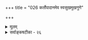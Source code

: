 +++
title = "026 कर्तोपादानमेव स्वसुखमुखगुणे"

+++
<details><summary>मूलम्</summary>

कर्तोपादानमेव स्वसुखमुखगुणे स्वप्रयत्नप्रसूते संयोगं स्वस्य मूर्तैस्स्वयमुपजनयन्नीश्वरोऽप्येवमिष्टः ।  
सर्वोपादानभावस्स्वत इह घटते सर्वकर्तर्यमुष्मिन् सर्वश्रुत्यैकरस्यप्रणयिभिरुचितं द्वारमत्राभ्युपेतम् ॥ २६ ॥
</details>

<details><summary>सर्वाङ्कषटीका - २६</summary>

नन्वेकमेव वस्तूपादानं निमित्तं च कथं भवेत् ? तयोर्विरोधात् । दृश्यते किल दण्डादिर्घटं प्रति निमित्तमपि, स्वगतरूपादिकं प्रत्युपादानमपीति चेत्, भोस्तार्किक ! आशयानभिज्ञस्त्वम् । एकवस्तुनिरूपितमुपा- दानम्, निमित्तं चैकमेव कथं भवेदित्येव प्रश्न इत्यत्रोत्तरमाह - कर्तेत्यादि । चेतनः कश्चित् **स्वप्रयत्नप्रसूते** = स्वीयप्रयत्नेनैव साधिते **स्वसुखमुखगुणे** = स्वीयसुखादिरूपगुणे **उपादानमेव** = उपादानकारणं भवत्येव । यद्यपि शास्त्रं वक्ति 'अप्रार्थितानि दुःखानि यथैवायान्ति देहिनाम् । सुखान्यपि तथा मन्ये, दैन्यमत्रातिरिच्यते॥' इति, अथाप्यत्यन्ततः भोजनादिजन्ये सुखे भोजनादेः प्रयत्नाधीनत्वात् चेतनस्य तत्र निमित्तत्वमस्ति । एत- दर्थमेव 'स्वप्रयत्नप्रसूते' इति सुखादेर्विशेषणम् । तथा च सुखादिकं प्रत्यात्मन एवोपादानत्वं निमित्तत्वं चैकस्यैव भवतीति न विरोधः । ननु इदं तु जीवस्य । परमात्मनः स्रष्टृत्वस्य संकल्पमात्राधीनत्वेन प्रयत्ना- धीनत्वाभावादीश्वरस्य कथमुभयसंभव इत्यत्राह - संयोगमित्यादि । **ईश्वरोऽपि** = परमात्मापि **मूर्तेः** = मूर्तपदार्थे- स्साकम्; नैय्यायिकैर्विभुद्वयसंयोगानङ्गीकारात् 'मूर्तेः' इत्युक्तम् + संयोगम् **स्वयमुपजनयन्** = स्वयमेव स्वसंकल्पेनोत्पादयन् **एवम्** = एकस्मिन्नेव कार्ये उपादानं निमित्तं च **इष्टः** = तेषामपि संमतः । घटादिकार्यं यदा नूतनतयोत्पद्यते, तदा तेन घटेन सहेश्वरस्य संयोगोऽनिवार्यः, ईश्वरस्य विभुत्वात्, सर्वमूर्तद्रव्यसंयोगस्यैव विभुत्वात् । तत्रेश्वरस्य संयोगं प्रति उपादानत्वमस्ति । एवं कार्यसामान्यं प्रतीश्वरस्य निमित्तकारणत्वमप्यस्तीति न विरोधः । परमात्मन आनन्दादेर्नित्यत्वेन जन्यत्वाभावात् तत्परित्यज्य संयोगग्रहणम् ॥ 

1 

ननु जीवस्य सुखादिकं तदीयधर्मभूतज्ञानस्यावस्थाविशेषः । धर्मभूतज्ञानं तु नित्यमेव । एवञ्च - ‘स्वप्रयत्नप्रसूते' इति सुखादेः कथं विशेषणम् ? न चावस्थाविशेषावेव जीवधर्मभूतज्ञानस्योत्पत्तिविनाशाविति वाच्यम्; एवमपि तद्धर्मभूतस्य स्वरूपतो नित्यत्वाङ्गीकारेणोत्पत्तिविनाशव्यवहारस्य गौणत्वावश्यंभावात् । यदि च कालदेशविषयादिभेदविशिष्टरूपेणोत्पत्तिविनाशौ समर्थ्येताम्, तर्हि ईश्वरज्ञानादेरपि तादृशव्यवहार आवश्यकः । स्वभक्तस्य दुःखं दृष्ट्वा भगवानप्यनुतपति । 'व्यसनेषु मनुष्याणां भृशं भवति दुःखितः " इत्यादिवचनात् । न च तद्वचनमन्यथा व्याख्यातं पूर्वं भवतैवेति वाच्यम्; भावानभिज्ञो भवान् । जीवदुः खजातीयं दुःखं परमात्मनो नास्तीत्येतावन्मात्रं तत्र न्यरूपि, न तु दयाख्यगुण एव निराकारि । एवञ्चैतादृशदयाया 

**तंतः** = निमित‌कारणस्य उपादानामभत्वाला 

तत 

421 

सर्वोपादानभावः स्वत इह घटते सर्वकर्तर्यमुष्मिन् 

सर्वश्रुत्यैकरस्यप्रणयिभिरुचितं द्वारमत्राभ्युपेतम् ॥26॥ 



नूतनतयैवोत्पत्त्या विशिष्टवेषेणोत्पत्त्यादिकं परमात्मगुणानामप्यावश्यकम् । एवमेव 'उत्सवेषु च सर्वेषु पितेव परितुष्यति' इत्यादिना सन्तोषादेरप्युत्पत्तिरावश्यकीति को विशेषः ? अयि भोः ! पुराणप्रक्रियेयम् । वयं तु शास्त्रचर्चामत्र कुर्म इति चेत्; भोः शास्त्रज्ञवर्य ! कमेवं वञ्चयसि ? परब्रह्मणोऽपि हि निग्रहानुग्रह- सङ्कल्पानामुत्पत्तिविनाशावावश्यकौ । अतो विशिष्टरूपेणोत्पत्तिविनाशौ परमात्मधर्मभूतज्ञानस्यापि वर्तेते इति को विशेषः ? एवं सति संयोगपर्यन्तानुधावनकेशः कुत इति चेत्; सत्यम् । अथापि जीवधर्मभूतज्ञानस्य सुषुप्तिमरणादिष्वसत्कल्पत्वाङ्गीकारात्, अनन्तरं नूतनतया विषयिणो ज्ञानस्यैव विकासाच्च, जीवधर्मभूतज्ञान- नित्यत्वस्य शास्त्रैकगम्यत्वात्तस्योत्पत्तिविनाशौ लोकतस्सिद्धौ । परमात्मनस्तु सर्वं शास्त्रैकगम्यमिति अत्यन्तवैलक्षण्यसत्त्वात्, कस्याञ्चिदप्यवस्थायां तद्धर्मभूतज्ञानस्यासत्कल्पत्वाभावात्, सदा तदीयं ज्ञानं संकोचविकासरहितमेव । विषयसंबन्धस्तु तस्य तदा तदाऽऽगन्तुकः । अतः तत्परित्यज्य लौकिकयुक्तिसिद्धं तार्किकसंमतं संयोगमादायोपपादनं कृतमित्यवगन्तव्यम् ॥ 

नन्वेवं संयोगादिरूपकार्ये परमात्मनो निमित्तोपादानत्वेऽपि संयोगस्याद्रव्यत्वेन तत्संभवेऽपि, द्रव्यरूपजगन्निरूपितं तत् कथमित्यत्राह - सर्वेत्यादि । **इह** = एतद्विचारे **सर्वकर्तरि** = सर्वजगत्कारणे **अमुष्मिन्** = परमात्मनि **सर्वोपादानभावः** = सर्वजगन्निरूपितमुपादानत्वमपि ततः सर्वजगत्कारणत्वादेव **घटते** = युज्यते । 'यतो वा इमानि भूतानि जायन्ते .... यत्प्रयन्त्यभिसंविशन्ति' इति जगत्सृष्टिस्थितिलया- धारत्वश्रुत्या निमित्तत्वेन सहोपादानत्वमपि सिद्ध्यति; उपादानत्वमन्तरा लयाधारत्वस्यासंभवात् । अत एव ‘आत्मकृतेः' ‘परिणामात्' (ब्र.सू. 1-2-26, 27 ) इति सूत्रे अपि संगच्छेते । आत्मन एव जगद्रूपेण करणस्य चाभिधानात् । नन्वेवं तर्हि अचिद्वदेव स्वरूपपरिणामे ततश्चाचिद्वदेव सावद्यत्वापत्तिरित्यत्राह - सर्वेत्यादि । एवं ब्रह्मण उपादानत्वेऽपि **सर्वश्रुत्यैकरस्यप्रणयिभिः** = सर्वविधश्रुतीनामैककण्ठ्यप्रतिपादन- परैरस्माभिः **अत्र** =अस्मिन्नुपादानत्वे **द्वारम्** = मध्यवर्ति किञ्चिद्वस्तु चेतनाचेतनरूपम् **अभ्युपेतम्** = अङ्गी- कृतम् । अन्यथा ब्रह्मणस्साक्षाज्जगद्रूपत्वे जडत्वादिप्रसङ्गः । अत एते स्थूलपरिणामाः परमात्मशरीरभूत- चेतनाचेतनद्वारकाः । परमात्मनस्तु अन्तर्यामित्वेन परिणाम इति 'परिणामात्' इत्यादिसूत्रसङ्गतिः । अत्रैव विवर्तवादस्यावसर इति पूर्वमेव प्रदर्शितम् ॥ 

अत्रेयं समस्या वैदिकानाम् पूर्वं (जीव. 4) विस्तरेण प्रतिपादितापि विषयस्य गहनत्वात् पुनरपि प्रतिपाद्यते - एतज्जगत्स्वरूपम्, तन्मूलकारणम्, तत्रास्माकं स्थानसंबन्धादिकं च ज्ञातुं प्रवृत्ता ऋषयः तपः- प्रभावात् जगन्मूलमपश्यन्, यद्दर्शनेन सर्वमपि ज्ञातमभूत् । तदिदमुच्यते ' किं कारणं ब्रह्म कुतः स्म जाता जीवाम केन च संप्रतिष्ठा । अधिष्ठिताः केन सुखेतरेषु वर्तामहे ब्रह्मविदो व्यवस्थाम् ॥' (श्वे. 1-1) 'ते ध्यानयोगानुगता अपश्यन् देवात्मशक्तिं स्वगुणैर्निगूढाम्' (श्वे. 1-3) 'कस्मिन्नु भगवो विज्ञाते सर्वमिदं विज्ञातं भवति' (मुं. 1-1-1 ) ' तपःप्रभावाद्देवप्रसादाच्च ब्रह्म ह श्वेताश्वतरोऽथ विद्वान्' ( श्वे. 6-21 ) एवमेभि- 



422 

ब्रह्मर्षिभिराविष्कृता वेदा एवैतेषां तत्त्वं जिज्ञासमानानामितरेषाञ्च दिव्यं चक्षुरुच्यते । एवमेभिराविर्भाविता वेदा नैकविधा अभूवन्, तेषां प्रकृतिवैचित्र्यात् तपश्शक्त्यादिवैचित्र्याच्च । तेषु 'अहं ब्रह्मास्मि' (बृ. 3-4-10) 'अयमात्मा ब्रह्म' (बृ. 6-4-5) 'तत्त्वमसि' (छां. 6-8-7) 'सर्वंखल्विदं ब्रह्म' ( 1 - 14 -1 ) इत्यादीनि कानिचिद्वाक्यानि जगद्ब्रह्मणोरभेदं वदन्ति । कानिचन वाक्यानि 'द्वासुपर्णी सयुजा सखायौ' (मु. 3-1-1, श्वे. 4-6) 'ज्ञाज्ञौ द्वावजावीशानीशौ' (श्वे. 1 9) 'छायातपौ ब्रह्मविदो वदन्ति' (क. 1-3-1) 'यतो वा इमानि भूतानि जायन्ते' (तै.भृ.1)इत्यादीनि भेदं प्रतिपादयन्ति । एवं सर्वेषां वेदत्वे समानेऽपि, परस्परविरुद्धार्थकत्वात् कस्य ग्रहणम्? कस्य त्यागः ? उभयोरपि वेदत्वेऽन्यतरत्यागो वा कथम्? इत्येवात्र वैदिकानां समस्या । 

अन्यतरत्यागो नास्त्येव, वैदिकानां वेदवाक्यत्यागस्यायुक्तत्वात् । किन्तु जीवब्रह्मणोर्भेदस्य प्रसिद्ध- त्वात्, 'परमं साम्यमुपैति' इति श्रुतेश्च राजपुरोहितस्यैश्वर्यादिवैभवं दृष्ट्वा जनाः 'अयमेव राजा संवृत्तः" इति यथा व्यपदिशेयुः, एवमेव 'अयमात्मा ब्रह्म' इत्याद्यभेदव्यपदेशो वैभवाधिक्यसादृश्यादिमूलक इति तार्किकाः, तदनुयायिनो नव्यवेदान्तिनश्च । न च भेदस्य लोकत एव सिद्धत्वात्तदर्थं शास्त्रापेक्षा व्यर्थेति वाच्यम्; लोकसिद्धभेद औषधिकः स्यात्, अज्ञानकृतः स्याद्वा । तदपेक्षया विलक्षणस्य स्वरूपप्रयुक्तस्य भेदस्य ज्ञानं न हि लोकतो भवेत् । ज्ञानावस्थायामपि भेदो वर्तत एवेत्यतोऽस्त्येवावश्यकता शास्त्रस्येति केवलभेदवादिनो नव्यवेदान्तिनः । एवञ्चाभेदवाक्यान्यर्थवादतुल्यानीत्येषामाशयः ॥ 

एतत्पक्षेऽभेदवाक्यानामर्थवादतुल्यत्वेन स्वार्थे प्रामाण्याभावः स्पष्टः । अलौकिकस्य स्वरूपतो भेदस्य प्रतिपादनपराणि भेदवाक्यानीत्यपि न युक्तम्, 'यत्र हि द्वैतमिव भवति, तदितर इतरं पश्यति...... यत्र त्वस्य सर्वमात्मैवाभूत् तत्केन कं पश्येत्' (बृ.4-4-1) इति खल्वन्तिमस्थितिरुक्ता । इतरत्सर्वमवरमुक्ति- विषयम् । भेदोऽप्यवरमुक्तौ स्यात्कामम् । तद्दृष्ट्या भेदवाक्यानि प्रवृत्तानि सन्तु कामम् ! श्रुतीनां पर्यवसान- भूमिस्त्वभेद एव । भेदस्तु तावत्पर्यन्तं केवलं व्यावहारिकः । अत एव भेदवाक्यानि सर्वाणि व्यावहारिकार्थप्रतिपादनपराणि, अत एवाभेदवाक्यशेषभूतानि, न स्वतन्त्राणि । तस्मादभेद एव मुख्यः, भेदस्तु मायाकल्पितः । यद्यभेदस्तर्हि जीवगतेभ्यो दोषेभ्यो ब्रह्मणस्संरक्षणं कथमिति चेत्, अरे मुग्ध ! अत्यल्पोऽयं विषयः । दोषाणां मिथ्यात्वात् न किञ्चिद्भयमित्यभेदवादिनो ब्रह्मविवर्तवादिनश्शाङ्करा मन्वते ॥ 

1 

परं त्वस्मिन्नपि पक्षे भेदवाक्यानां स्वार्थे प्रामाण्यानङ्गीकारादस्वारस्यं दुर्वारमेव । अतो भेदाभेद- योरविरोधादुभयमपि समं प्रमाणमिति भेदाभेदवादिनः । किञ्च यदि भेदमात्रम्, तर्ह्यभेदश्रुतयो व्याकुप्येयुः । यद्यभेदमात्रम्, तर्हि जीवब्रह्मणोरभेदात् जीवगताः दोषास्तदभिन्ने ब्रह्मण्यपि प्रसज्येरन् । तेषां मिथ्यात्व - वादस्त्वनुभवविरुद्धः । भेदाभेदवादे तु भेदसत्त्वाद्दोषेभ्यो ब्रह्मणो रक्षणं सुलभम् । सर्वश्रुतिसमन्वयश्च । सन्ति किल बहवो गुणगुणिनोर्भेदाभेदवादिनः । अत एव भेदाभेदवादिनां समूह एव महान् दार्शनिकेषु ॥ 

। 

एवं किंकर्तव्यतामूढानां मुमुक्षूणामुपकारायैवैषां समन्वयप्रदर्शनाय विविधन्यायगर्भं वेदान्तशास्त्रं प्रणिनाय परमकारुणिको भगवान् बादरायणः - 'अथातो ब्रह्मजिज्ञासा' (ब्र. सू. 1-1-1 ) इत्यादिना । तत्र 

रामानुज सम्मतो वादः कः ? 

423 



'अहं ब्रह्मास्मि' (बृ. 3-4-10 ) इत्यादिव्यपदेशकारणानि विचार्यते । तत्रेन्द्रप्राणाधिकरणे इन्द्रः स्वदासे प्रतर्दने प्रसन्नः, ‘वरं वृणु, दास्यामि' इत्यपृच्छत् । प्रतर्दनस्तु 'नाहं मम हितं जानामि । मह्यं सर्वोत्तमं हितं यद्भवेत्, तत् त्वमेव ज्ञात्वा देहि' इत्यवदत् । तेन तुष्ट इन्द्रः ब्रह्मोपासनाया एव हिततमत्वात् 'ब्रह्मोपास्स्व' इति वक्तव्ये 'मामुपास्स्व' इत्यवदत् । कथं एवं वक्ति सः ? इति प्रश्नस्योत्तरमुच्यते 'शास्त्रदृष्ट्या तूपदेशो वामदेववत् ' ( ब्र.सू. 1-1-31 ) इति । अत्र शास्त्रदृष्टिर्नामात्मनो ब्रह्माभेददृष्टिः । आत्मनो ब्रह्मणश्चाभेदं पश्यन्तो महर्षयो वामदेवादय एवमेवावदन् 'अहं ब्रह्मास्मि' (बृ. 3-4-10 ) इति । अत इन्द्रोऽपि तादृशदृष्ट्यैव 'मामुपास्स्व' इत्यवददित्याहुः । एषु त्रिष्वेव पक्षेषु सर्वेऽपि वादा अन्त- र्भवन्ति । लेशलेशतः दृश्यमानं वैलक्षण्यमन्ततश्शब्दमात्रे पर्यवस्यतीत्यवगन्तव्यम् ॥ 

। 

भेदवादः, अभेदवादः, भेदाभेदवाद इति वादत्रयापेक्षयान्यः को वा वादो भवितुमर्हति - 'आवापोद्वापतः स्युः' (जड. 5 ) इत्युक्तन्यायेन ? सर्वश्रुतिसमन्वयवादिनः भगवद्रामानुजाचार्यास्तु त्रिष्वप्येषु पक्षेषु न्यूनतामेवं पर्यशीलयत् । भेदवादेऽभेदवाक्यानाम्, अभेदवादे भेदवाक्यानाञ्च स्वार्थे तात्पर्याभावस्तैस्तैरेवाङ्गीकृतः । भेदाभेदौ तु परस्परविरुद्धौ तेजस्तिमिरे इव । केवलाभेदवादे भेदवाक्यानां न स्वार्थत्यागः, किन्तु अभेदस्य भेदपूर्वकत्वावश्यकत्वात्तस्याप्यभेद एव पर्यवसानमित्यादिकं वाड्डातुर्यमात्रम्, भेदस्याप्यभेदपूर्वकत्वावश्यकत्वात् । उभयोः परस्परनिषेधात्मकत्वात् । 'अद्वैतं परमार्थो हि द्वैतं तद्भेद उच्यते ' ( मां. का. 3 - 18 ) इति तत्कूटस्थवचनम् । किञ्च इन्द्रस्य 'मामुपास्स्व' इत्युक्तिः कथमिति प्रश्ने, 'वेदान्ते जीवस्यैव ब्रह्मत्वाभिधानात्तथोक्ति' रित्युक्तिः, अन्धस्य जात्यन्धेन मार्गदर्शनायते । किञ्च जीवब्रह्मणो- रभेदेऽपि जीवस्योपास्यत्वं को वा विवेकी ब्रूयात् ? प्रत्युतास्मिन्नेव वेदान्तशास्त्रे पूर्वम् ' भेदव्यपदेशात्’ (ब्र.सू. 1-1-18 ) ' भेदव्यपदेशाच्चान्यः' (ब्र.सू. 1-1-22 ) इति सूत्राभ्यां भेदस्यैव प्रतिपादने सत्यप्यभेदेन 'मामुपास्स्व' इति व्यपदेशः कथमिति प्रश्ने, अभेदं निश्चयीकृत्य तथा व्यपदेशः कथं वा संगच्छेत ? वेदान्तशास्त्रं नामोपनिषदः, न तु ब्रह्मसूत्राणीत्यादिकमाग्रहमात्रम्; उपनिषदामर्थनिर्णयार्थं खलु प्रवृत्तं ब्रह्म- मीमांसाशास्त्रम् । ननु 'वेदशास्त्राविरोधिना' इत्यादौ वेदानामपि शास्त्रत्वात्, उपनिषदां वेदत्वानपायात्, ता एव शास्त्रपदवाच्या इति चेत्; उपनिषत्स्वेवमभेदव्यवहारः कथमिति प्रश्ने, शास्त्रपदस्योपनिषत्परत्ववर्णनेऽ- न्योन्याश्रयस्स्यात् । न च ' तदनन्यत्वम्' (ब्र.सू. 2-1-15) इत्यादिना जीवब्रह्मणोरभेदसमर्थनं दृश्यत एव वेदान्तशास्त्र इति वाच्यम्, समनन्तरस्मिन्नेवाधिकरणे 'अधिकं तु भेदनिर्देशात्' (ब्र.सू. 2-1-22) 'अश्मा- दिवच्च तदनुपपत्तिः' (ब्र.सू. 2-1-23 ) इति सूत्राभ्यां तद्विपरीतमभिधानात्, एतदधिकरणस्योत्तरत्वेन प्रबलत्वात्, तदनुगुणतयैव पूर्वाधिकरणस्य निर्णेयत्वाच्च । अधिकमन्यत्र भविष्यति । अतश्शास्त्रं नाम प्रकृते विज्ञानम् (पु. 74 ) । तद्दृष्ट्या विज्ञानदृष्ट्या जीववाचिशब्देन ब्रह्माभिधीयते । अतः 'माम्' इति इन्द्रवाचिशब्दः विज्ञानदृष्ट्या परमात्मवाचक इति 'ब्रह्मोपास्स्व' इति वक्तव्ये 'मामुपास्स्व' इत्यवददिन्द्रः ॥ 

का सा विज्ञानदृष्टि : ? इति चेत् ? सूत्रकार एव वक्ष्यत्यग्रे वाक्यान्वयाधिकरणे (ब्र.सू. 1-4- 19)। तत्र हि 'न वा अरे पत्युः कामाय पतिः प्रियो भवत्यात्मनस्तु कामाय पतिः प्रियो भवति' इत्युपक्रम्यवाक्यात्वयाधिकरणसा 



। 

424 

'आत्मा वा अरे द्रष्टव्यः श्रोतव्यो मन्तव्यो निदिध्यासितव्यः' (बृ.4-4-5 ) इत्यन्तेनात्मनोऽमृतत्वप्राप्ति- हेतुभूतोपासनाविषयत्वमुच्यते । तेनेदं प्रकरणं परमात्मपरं वक्तव्यम् । परन्तु 'विज्ञानघन एवैतेभ्यो भूतेभ्य- स्समुत्थाय तान्येवानुविनश्यति, न प्रेत्य संज्ञास्ति' (बृ. 4-4-12 ) इति जीववाक्यस्य का गतिः ? उत्पत्ति- विनाशयोः स्पष्टं वर्णनात् । शरीरसंबन्धकृतं हि जीवस्य ज्ञानसंकोचविकासादिकं दृष्टम्, शास्त्रसंमतञ्च । उत्पत्तिविनाशावपि ज्ञानकृताविति ज्ञाधिकरणसिद्धम् । अतो जीवस्य शरीरद्वारकमुत्पत्तिविनाशवचनं कथञ्चिन्नेतुं शक्यमौपचारिकतया । नैतत्संभवति, परमात्मनो नित्यासंकुचितज्ञानस्येति शङ्कायां मतभेदेनोत्तरं वदत्याचार्यः 'प्रतिज्ञासिद्धेर्लिङ्गमाश्मरथ्यः' (ब्र.सू. 1-4-20) 'उत्क्रमिष्यत एवं भावादित्यौडुलोमिः' (1-4-21) 'अवस्थितेरिति काशकृत्स्नः ' ( 1-4-22 ) इति । एवं महर्षीणामप्यभिप्रायभेदवर्णनेनास्य विषयस्य गहनता प्रदर्शिता । **प्रतिज्ञायाः** = 'आत्मनो वा अरे दर्शनेन श्रवणेन मत्या विज्ञानेनेदं सर्वं विदितम्' (बृ.4-4-5) इत्युक्ताया एकविज्ञानेन सर्वविज्ञानप्रतिज्ञायाः सिद्धेः इदं जीववाचिशब्देन परमात्माभिधानरूपं लिङ्गमित्या- श्मरथ्याचार्यो मन्यते । एकविज्ञानेन सर्वविज्ञानं ह्युपादानोपादेयत्वकृतमिति प्रकरणान्तरे 'यथा सौम्यैकेन मृत्पिण्डेन सर्वं मृण्मयं विज्ञातं स्यात्' (छां 6-1-4 ) इति दृष्टान्तेन ज्ञायते । एवञ्च जीवस्यापि ब्रह्मोपादेयत्वात्, उपादानोपादेययोरभेदस्य ‘मृदयं घटः' इत्यादौ दर्शनात् विज्ञानघनो जीवोऽपि ब्रह्मैवेत्ये- तत्सूचयतीदं प्रकरणमिति स्वरूपपरिणामवाद्याश्मरथ्याचार्यस्य मतम् ॥ 

न तु भेदाभेोदो 

I 

द्वितीयमौडुलोमिमतम् - **उत्क्रमिष्यतः** = ब्रह्मविद्यासिद्ध्या शरीरादुत्क्रमिष्यतो विज्ञानात्मनस्सं- सारिणः **एवंभावात्** = सर्वात्मकब्रह्मभावात् । तथा च आत्मनः पूर्वावस्थापेक्षया 'विज्ञानघन एव' इत्यादि- निर्देशः, भाविमुक्त्यवस्थादृष्ट्या त्वभेद इत्यवस्थाभेदेन न विरोध इति । ' तदाहुः - 'आमुक्तेरेव भेदः स्यान्मुक्तस्य च परस्य च । मुक्तस्य न तु भेदोऽस्ति भेदहेतोरभावतः ॥ इति पाञ्चरात्रिकाः' इति अत्र भाष्करीयं भाष्यम् । अतश्च भूतपूर्वगत्याश्रयणवत्, विज्ञानात्मन एव भाविगतिदृष्ट्या 'इदं सर्वं यदयमात्मा' (बृ. 6-5-7) इत्यादिना परमात्मत्वव्यपदेश इत्यौडुलोमिमतम् ॥ 

, 



तृतीयं तु काशकृत्स्नमतम् - 'अवस्थितेः' इति । जीवात्मन आत्मतया परमात्मनोऽवस्थितेः जीवात्मनः शरीरितया परमात्मनः आवस्थितेः, शरीरगतधर्मैः शरीरिणोऽपि व्यपदेश इति सूत्रार्थः । 'अयं बालः ' ' अयं युवा' 'अयं वृद्ध : ' 'अयं रुग्णः' इत्यादिव्यपदेशा हि बहुलं दृश्यन्ते विदुषामपि जीवशरीरभेदं जानताम् । न हि केवलस्य शरीरस्य, केवलस्य शरीरिणो वा बालत्वयुवत्ववृद्धत्वरुग्णत्वादीनां संभवः । अत एते व्यवहाराः सर्वदा विशिष्टविषयाः । एवमेव ' एतेभ्यो भूतेभ्यस्समुत्थाय तान्येवानुविनश्यति' इत्यादिव्यवहारा अपि परमात्मपर्यन्ता उपपद्यन्त इति काशकृत्स्नाचार्यस्य मतम् ॥ 

परमात्मन एव **जीवरूपेणावस्थितेः** = जीवब्रह्मणोरभेदाज्जीववाचिशब्दैरपि परमात्मैवाभिधीयत इति काशकृत्स्नः मन्यत इति अभेदवादिनां व्याख्या । ब्रह्मैव स्वाविद्यया संसरति, स्वविद्यया मुच्यत इति वादस्य जिज्ञासाधिकरण एव बहुधा निराकृतत्वात् नेयं व्याख्या स्वरसा । ननु चैतदनन्तरं प्रत्येकं बादरायणमतस्यानु- पन्यासात् काशकृत्स्नमतमेव सूत्रकारसंमतमिति ज्ञायत इति वक्तव्यम् । तत् कथं तस्यापि निरास इति चेत्- 

। 

425 



सत्यम् । एवं व्याख्या न युक्तेत्येवाभिहितम् । अतः अवस्थितेः जीवात्मनि परमात्मन आत्मतयाऽवस्थितेः, जीवात्मनः परमात्मशरीरत्वात् शरीरवाचिशब्दानां शरीरिपर्यन्तबोधनन्यायात्, 'विज्ञानघन एव' इत्यादिना तदन्तर्यामी तच्छरीरकपरमात्मा व्यपदिश्यते । यथा वा लोके 'चैत्रो युवा' 'मैत्रो बालः ' 'चैत्रो जात : ' 'मैत्रो मृतः' इत्यादिव्यवहारेषु युवत्वादीनां शरीरगतत्वेऽपि तद्विशिष्टे जीवे तानि व्यवह्रियन्ते, एवं जीवात्मनोऽपि परमात्मशरीरत्वात्, जीवरूपशरीरगतधर्मैः तच्छरीरी परमात्माभिधीयत इति न कश्चन विरोधः । न च ' अवस्थितेः' इत्यस्य परमात्मशरीरतयाऽवस्थितेरित्यर्थः कथं लभ्येताध्याहारमन्तरेति वाच्यम्; ‘जीवरूपेणावस्थितेः' इत्यत्रापि अध्याहारमन्तरा कथं व्याख्या? न च ' यश्चोभयोस्समो दोषः ' इति न्यायावतारात् विनिगमनाविरह इति वाच्यम्; अभेदेनावस्थाने जीवगतदोषाणां परमात्मनि प्रसङ्गेन, परमात्मनो हेयसंबन्धापत्तेः । न च दोषाणामविद्याकृतत्वेन मिथ्यात्वान्न दोष इति वाच्यम्, दोषाणां मिथ्या- त्वस्यासिद्धेः । अपि च, मिथ्यात्वेऽपि दोषत्वानपायात्, ब्रह्मव्यतिरिक्तसर्वमिथ्यात्ववादे सत्यदोषस्यैवाप्रसक्तेः, ब्रह्माज्ञानवादस्य बहुधा दूषितत्वात्, पुनर्दूषयिष्यमाणत्वाच्च स वादो न साधीयान् । सिद्धान्ते तु शरीर- गतदोषैश्शरीरिणो दोषाप्रसक्तेर्नेयमापादना संभवति ॥ 

1 

अपि च सूत्रशैलीदृष्ट्या अवस्थितिपदस्य शरीरशरीरिभावेनावस्थानपरत्वमेव स्वरसम् । तथा हि - प्रथमाध्यायः खलु समन्वयाध्याय इत्युच्यते । उपनिषद्वाक्यानां चिदचिद्विलक्षणे ब्रह्मणि समन्वयः प्रतिपाद्यतेऽत्र । अस्मिन्नेवाध्याये पूर्वम् 'अनवस्थितेरसंभवाच्च नेतरः' (ब्र.सू. 1-2-18) इत्यन्तर्याम्यधिकरणाव्यवहित- पूर्वान्तराधिकरणसूत्रम् । अन्तराधिकरणे ' यश्चक्षुषि तिष्ठन् ' इत्यादिवाक्यस्य प्रस्तुतत्वात्, तदर्थस्थापनायैव हि प्रवृत्तमन्तर्याम्यधिकरणम् । अन्तराधिकरणविषयवाक्यं च ' य एषोऽक्षिणि पुरुषों दृश्यते' (छां. 4-15-1) इत्याद्येव मतद्वयेऽपि । अत्र 'स्थानादिव्यपदेशाच्च' इति द्वितीयं सूत्रम् । अस्य विषयवाक्यमपि 'यश्चक्षुषि तिष्ठन्' (बृ.5-7-18) इत्याद्यन्तर्यामिब्राह्मणवाक्यमेव मतद्वयेऽपि समानम् । 'अनवस्थितेरसंभवाच्च नेतरः' इत्यन्तिमं सूत्रम् । एतेषां व्याख्यानान्यपि मतद्वयेऽपि समानानि ॥ 

प्रायः पक्षद्वयेऽप्यैक्यं व्याख्यानादिषु दृश्यते । ऋते निर्गुणसंस्तावम्, अत्यल्पं मन्महे त्विदम् ॥ यतो निर्गुणशब्देऽस्मिन् सविशेषैक्यवादिनाम् । न विद्वेषः श्रुतिगते, व्याख्यानं भिद्यते परम् ॥ तत्रापि कारणं स्पष्टं तत्कालचरितादिकम् । गाढं चिन्तयतां भायात् विदुषां सरलात्मनाम् ॥ शङ्करार्याल्लक्ष्मणार्यो नातिदूरेऽवतिष्ठते । मार्गोऽन्यश्शङ्करार्यस्य शाङ्करेभ्यो विलक्षणः ॥ कालानुगं शङ्करोक्तं लक्ष्मणार्यैः परिष्कृतम् । आविष्कुर्मोऽखिलं तत्त्वं समये सप्रमाणकम् ॥ 

प्रकृते, अवस्थितिपदप्रतिकोटिभूतमनवस्थितिपदम् । द्वितीयसूत्रोक्तस्यान्तर्यामितयावस्थितेः व्यतिरेकनिर्देशरूपमिदमनवस्थितिपदम् । यद्यपि द्वितीयसूत्रेऽपि अवस्थितिपदम्, अवस्थानपदं वा युक्तम्; अथापि विषयवाक्ये ‘तिष्ठन्' इति सत्त्वात् स्थानपदयोगः । स्थितिमात्रं न पर्याप्तम्, किन्तु स्थितिपूर्वकं नियमनमित्यभिप्रायेण द्वितीयसूत्रे 'आदि' पदम् । एवञ्चान्तर्यामिब्राह्मणे वर्तमानं 'तिष्ठन्' इति पदं न स्थितिमात्रपरम्, किन्तु तत्रैव श्रुतौ 'शरीर' पदसत्त्वात् शरीरितयावस्थानपरमिति मत्वा स्थानादीत्यादिपदस्यार्थमपि 

वाक्यायाधिकरण सारार्थः 



426 

कोडीकृत्य व्यतिरेकनिर्देशे ' अनवस्थान' पदं प्रयुक्तं सूत्रकारेण । एवञ्च स्थानादीत्यस्यापि मिलितार्थः 'अवस्थितिः' । अतश्चात्र वाक्यान्वयाधिकरणे 'अवस्थिति' पदम् 'अनवस्थिति' पदस्यान्तराधिकरणस्थस्य प्रतिकोटिभूतमिति अन्तर्यामितयावस्थितिरेव सूत्रकाराशयानुगुणा । तर्हि सूत्रकारैः बादरायणपदघटितम्, स्पष्टार्थकमेव सूत्रं कुतो न कृतम् ? अयमाक्षेपो यद्यप्युभयोस्समानः, तथापि - 

शब्दस्तु वक्त्रधीनः स्यान्न कोऽपि प्रष्टुमर्हति । बहुधा साधितो भेदो नाभेदः क्वापि साधितः ॥ तत्त्वतस्तु ब्रह्मभेदो मुक्तिभेदोऽथवा क्वचित् । निरूपितो नैव सूत्रकृता हि न्यायपूर्वकम् ॥ कार्यब्रह्मपरब्रह्मशब्दौ न ब्रह्मभेदकौ । इत्याद्यं विस्तरेणोक्तं भाष्यगूढार्थसंग्रहे ॥ तथा भेदाभिधानं चाप्याचार्याणां सुविस्तरम् । बौद्धानां सान्त्वनायैवेत्यादि पश्चात्प्रदर्श्यते ॥ प्रस्थानत्रयभेदादिकल्पनाचातुरी च या । दौर्बल्यसूचिका यस्मात्, त्रयमेकार्थकं मतम् ॥ अतश्चोपनिषद्गीता सूत्रं चेति त्रयं त्विदम् । एकप्रस्थानमेवेति, न प्रस्थानत्रयं भवेत् ॥ न्यायात्मकं मतं सूत्रं विषयौ च श्रुतिस्मृती । यत्र स्यात् स्वरसं सूत्रं तत्र स्थेयं मुमुक्षुभिः ॥ यथा सुप्तस्य वाग्जल्पः वन्ध्यापुत्रस्य वर्णना । अवेद्यावाच्यतावादों विरोधास्फूर्तिमूलकः ॥ वस्तुतस्त्वत्र गांभीर्यं ब्रह्मसूत्रेषु दृश्यते । उचिते समये तच्च प्रकटीक्रियते रहः ॥ 

वस्तुतस्तु - आश्मरथ्योक्तं एकविज्ञानेन सर्वविज्ञानसिद्धमुपादानत्वं सर्वसंमतम् । औडुलोमिसंमतः संसारदशायां भेदः, मुक्तावभेदश्च 'जीव ईशो विशुद्धा चित्तथा जीवेशयोर्भिदा । अविद्यातच्चितोर्योगः षडस्माकमनादयः ॥' इति वदतामपि संमतः । ' एवञ्च सत्यभेदो वा भेदो वा व्यात्मकता वा वेदान्तवेद्यः कोऽयमर्थः समर्थितो भवति ? सर्वस्य वेदवेद्यत्वात्सर्वं समर्थितम् । सर्वशरीरतया सर्वप्रकारं ब्रह्मैवावस्थितमित्य- भेदस्समर्थितः' (वे.सं.) इत्यत्र शरीरशरीरिभावेनाभेदवाक्यं समर्थितमिति न भगवद्रामानुजैरुच्यते, किन्त्वभेदः समर्थित इत्युच्यते । अतः शरीरशरीरिभावविषये महद्रहस्यं वर्तते । अतश्च त्रयं मिलित्वैव स्वमतमित्यत एव स्वमतं पृथङ् नोक्तं वेत्यप्यालोचनीयमेव । 'अहं ब्रह्मास्मि' इत्यनुभवः खलु शरीरशरीरिभावकृतोऽपि भवेत्, उपादानोपादेयभावकृतः कालभेदकृतो वा भवेदधिकारिभेदेन । ब्रह्मव्यतिरिक्तमिथ्वात्ववादे तु केश एव । तद्वादेऽहमर्थस्यैव वस्तुतोऽभावात् कस्य केनैक्यस्यायं वर्तमानकालिको निर्देशः ? एतत्सिद्धान्ते तु शरीर्यनुभवे शरीरं यथा बहिर्भवेत्, तद्वत् विशुद्धब्रह्मानुभवे जीवोऽपि तथा भवेत् । एवमेव 'अहं ब्रह्मास्मि' इत्यपि वामदेवस्यानुभवः । अतो वाक्यान्वयाधिकरणं गहनं चिन्तनीयं निर्मत्सरैः । अस्य विस्तरस्समयान्तरे ॥ 



अत्रैवं मन्यन्ते निर्विशेषवादिनः – सूत्रगीतोपनिषत्सु उपनिषद एव प्रधानभूताः, वेदत्वात् । अत एव सूत्राणां निर्विशेषवादविरुद्धत्वेऽपि, उपनिषदनुरोधेनैव सूत्राणि नेयानि । अत एवानन्दमयाधिकरणेऽन्ते सूत्राणि यथाकथञ्चिन्निर्विशेषपराणि नेयानीत्युक्तम् । भामत्यामपि 'गुणे त्वन्याय्यकल्पना' इति न्यायेन श्रुतिसूत्रयोर्विरोधे सूत्राण्येवान्यथा नेयानीति समर्थितम् । गीताविषये तु नाधिकं वक्तव्यम् । गीता हि भक्तिप्रधानेति सर्वप्रसिद्धम् । सापि यथाकथञ्चित् उपनिषदनुरोधेन नेया । एवञ्च उपनिषदः, ब्रह्मसूत्राणि, भगवद्गीता चेति भिन्नप्रस्थानानि । अथाप्युपनिषदामेव सर्वश्रेष्ठत्वेन इतरद्वयं तदनुगुणं नेयमिति ॥ 

सर्ववेदान्त सारार्थः 

427 



अत्रेदं चिन्तनीयम् - उपनिषदो ह्यत्यन्तं गंभीराः, न तावत्सुगमार्थाः । अत एव ' इतिहासपुराणाभ्यां वेदं समुपबृंहयेत् । बिभेत्यल्पश्रुताद्वेदो मामयं प्रतरिष्यति ॥' (म. भा. आ. 1 - 273 ) इति महर्षिवचनरूपोपबृंहण- सापेक्षत्वं वेदार्थावगमस्योक्तम् । 'नैको ऋषिर्यस्य मतं प्रमाणम्' (म. भा) इति न्यायेनात्राप्यवधारणासंभवं मन्वानैः 'आर्षं धर्मोपदेशं च वेदशास्त्राविरोधिना । यस्तर्केणानुसन्धत्ते स धर्मं वेद नेतरः ॥' (म. स्मृ. 12- 105) इति तर्कानुग्रहमप्याचख्युर्गम्भीरार्थनिर्णये । अयमर्थो निर्विशेषवादिनामपि संमतः (शं. भा. 2-1-11)। एवञ्चोपनिषदामर्थावधारणस्य ब्रह्मसूत्राधीनत्वे, उपनिषत्प्रस्थानमन्यत्, ब्रह्मसूत्रप्रस्थानमन्यदिति कथं घटताम् ? 

ननु 'निर्गुण' पदस्य गुणातीतपरत्वं वदद्भिर्भवद्भिरपि 'सत्यं ज्ञानम्' इत्यादिकं जगदुपादानत्व- प्रयुक्तविकारादिशंकापरिहारार्थं विशुद्धस्य ब्रह्मणो रूपमुच्यत इत्यङ्गीकृतम् । जगत्कारणत्वादिकं उपलक्षण- तयापि लक्षणमित्यप्यङ्गीकृतम् । एवञ्च गुणातीतस्य विशुद्धस्य ब्रह्मणो वेदान्तैकवेद्यस्य विचाराविषयत्वमपि सहजमेवेति, ब्रह्मसूत्राणाममुख्यत्वमेवेति निर्णये, 'गुणे त्वन्याय्यकल्पना' इति न्यायावतारे कं दोषं पश्यसि त्वम्? एवमेव साधनामार्गोऽपि अव्यक्तमार्गः, व्यक्तमार्गश्चेति द्विविधः । तयोरव्यक्तमार्गः गुणातीतविशुद्धात्म- विषयकः कष्टसाध्य इति, तदपेक्षया व्यक्तमार्गः साकारभगवद्विषयकस्सुलभ इत्यपि पक्षद्वयेऽपि समानम् । तत्राद्यो मार्ग एव निराकारमार्गः, ज्ञानमार्ग इत्युच्यते । द्वितीय एव साकारमार्ग, भक्तिमार्ग इति प्रोच्यते । गीता च भक्तिमार्गानुगामिनी, उपनिषदश्च ज्ञानमार्गानुगामिन्यः । लक्ष्यं तूभयोः ब्रह्मप्राप्तिरेव । निराकारमार्गः साक्षात्परब्रह्मप्रापकः, साकारमार्गस्तु सगुणब्रह्मप्राप्तिद्वारा निर्गुणब्रह्मप्रापकः । सगुणं ब्रह्म सृष्ट्यन्तर्गतत्वात् अपरं ब्रह्मेति, निर्गुणं तु ब्रह्म सर्वातीतत्वात्परं ब्रह्मेति च कथ्यते । आद्यमुपास्यं ब्रह्मेति, द्वितीयं ज्ञेयं ब्रह्मेति चाभिधीयते । उपासनं हि मानसी क्रिया । क्रियासाध्यं फलं ह्यनित्यमिति संप्रतिपन्नम् । अतश्च ब्रह्म त्रिगुणान्तर्गतम्, त्रिगुणातीतं चेति द्विविधं यतः, तत एवेतरत्सर्वं तदनुबन्ध्यनिवार्यमिति प्रस्थानत्रयकल्पना प्रामाणिक्येवेति ॥ 

1 

अत्र ब्रूमः - 'द्विरूपं ब्रह्मावगतम् ' ( ब्र.सू. 1-1-12. शं) 'किं द्वे ब्रह्मणी ? बाढम् ' ( ब्र. सू. 4-3- 14. शं) 'कथं पुनरेकस्मिन् शरीरे द्वौ द्रष्टारौ ' ( ब्र. सू. 1-2-20. शं) इत्यादिकं बहुधा विचारितम् । ब्रह्मणि परापरभेदादिकमप्रमाणिकमित्यादि जीवसर एव (श्लो. 31) गतम् ॥ 

पुनः पुनः किं वक्तव्यं को लाभः पिष्टपेषणे । गहनत्त्वाच्च तत्त्वस्य क्रियतां मननं सदा ॥ एकमेव परं तत्त्वं स्वमायावैभवात् स्वतः । स्वीकृत्य बहुरूपाणि क्रीडतीति विदुर्बुधाः ॥ 'एकत्वे सति नानात्वं नानात्वे सति चैकता । अचिन्त्यं ब्रह्मणो रूपं कस्तद्वेदितुमर्हति ॥' न द्विरूपं न त्रिरूपं नानारूपमनन्तकम् । इन्द्रो मायाभिरित्याद्यैः स्पष्टमेवाभ्यधायि तत् ॥ नान्तोऽस्ति विस्तरस्येति भगवान् स्वयमाह हि । नान्तं न मध्यमित्यादि तद्भक्तोऽप्याह विस्मितः ॥ संक्षेपतस्तु कथने पञ्चरूपं तदन्ततः । भूतात्मा चेत्यादिरूपं पूर्वमेवाभ्यधायि तत् ॥ 

'पुरुषे त्वेवाविस्तरामात्मा' इति संग्रहः । स वा अयमात्मा ब्रह्म विज्ञानमयो मनोमयः प्राणमयश्चक्षुर्मयः.... सर्वमयः' (बृ.6-4-5 ) इति किञ्चिद्विस्तरः । तथैव तैत्तिरीयपञ्चकोशोऽपि । 'अयमात्मेद- 

1 

माया 



428 

ममृतमिदं ब्रह्मेदं सर्वम्' (बृ. 4 - 5 - 1) इति वाक्यगर्भं मधुब्राह्मणं सर्वमस्य विस्तरः । अत्रैवान्ते 'इन्द्रो मायाभिः पुरुरूप ईयते' 'अयमात्मा ब्रह्म सर्वानुभूः' (बृ. 4-5-19) इति च पठ्यते । इदं सर्वं कथम् ? कथं विश्वसनीयम्? इत्यस्योत्तरम् - 'मायाभिः ' इति ॥ 

मायापदस्यार्थः ‘मायां तु प्रकृतिं विद्यात् (श्वे. 4-10) 'दैवी ह्येषा गुणमयी मम माया' (गी. 7-14) इति स्पष्टमवर्णि । विवादानां मूलकारणभूतान्येतादृशानि पदान्यधिकृत्य वक्तव्यं पूर्वमेवो(श्लो.५)क्तम् । विस्तरस्तु श्रीभाष्यगूढार्थसंग्रहादौ द्रष्टव्यः । ' उपसंहारदर्शनान्नेति चेन्न क्षीरवद्धि' (ब्र.सू. 2-1-24 ) ‘विकरणत्वान्नेति चेत्तदुक्तम्’ इत्यादौ ब्रह्मणो जगदुपादानत्वे बाह्यसाधननिरपेक्षत्वमुक्तम् । क्षीरं यथा स्वयं घनीभवति, एवं ब्रह्मापि इतरनिरपेक्षो जगत्सृजति । 'यथोर्णनाभिस्सृजते गृह्णते च' (मुं. 1-1-7 ) इति ऊर्णनाभिर्दृष्टान्तीक्रियते । अतिक्षुद्रः ऊर्णनाभिनामा क्रिमिः स्वाश्रयं गृहं स्वशरीरान्निस्सारितरसद्रव्यविशेष- परिणामभूतैः तन्तुभिः निर्माति, एवं ब्रह्मापि स्वान्तर्भूतवस्तुनैव स्वावासभूतं जगत्सृजति । न स्वातिरिक्तवस्तु- सापेक्षम् । ब्रह्मणः स्वरूपं यथा ज्ञानमयम्, तथैव ज्ञानविलक्षणवस्तुमयमपि । तदेव वस्तु 'माया' इत्युच्यते । सैव कक्ष्याभेदेनाविद्यादिपदैरप्युच्यते । 'यच्चास्येहास्ति यच्च नास्ति सर्वं तदस्मिन् समाहितम्' (छा. 8-1-3) इत्यादाविदं स्पष्टम् । अत एव सदा तत्सविशेषमेव । अत एवाविद्यापदं न विद्याविरो- ध्यर्थकम् । कुलालो घटादिकं यथा सृजति, न तथा ब्रह्म जगत्सृजति । कुलालो हि निमित्तमात्रम् । ब्रह्म तु निमित्तंमुपादानं च । अतो ब्रह्म स्वमायया स्वयम् आत्मानं बहुधा करोति । एकस्याखण्डस्य कथं बहुभावः ? ‘तदीयविचित्रशक्तियोगात्’- 'मायाप्रभावात्' इत्येवोत्तरम् । 'इन्द्रो मायाभिः पुरुरूप ईयते' (बृ. 4-5-19) इति हि श्रुतिः । या **मा** = **लक्ष्मीः** = विष्णोस्सहजशक्तिः सैव मायेत्यपि कैश्चिन्निरुच्यते । 'मत्स्थानि सर्वभूतानि न चाहं तेष्ववस्थितः । न च मत्स्थानि भूतानि पश्य में योगमैश्वरम् ॥' ( गी. 9 4,5 ) इत्युपबृंहणं द्रष्टव्यम् । एतावता विरोधात्सर्वं मिथ्येति नार्थः । किन्तु बुद्ध्यतीतं तत्त्वं बुद्ध्या निश्चेतुं सर्वथा न शक्यत इत्येवार्थः । अतस्सदैव सर्वविशेषयुक्तमेव ब्रह्म । तत्कदाचिद्विवेक्तुं शक्यते, सैव सृष्टिः । कदाचिन्न शक्यते स एव प्रलयः । वटबीजन्यायः छान्दोग्योक्तः ( 6-12) पुनः पुनः गाढं चिन्तनीयः । अतो माया न मिथ्यार्थकः ॥ 

अग्रे - प्रलये एकमेवाद्वितीयमखण्डमात्मतत्त्वम् मायापदवाच्यात् स्वीयाद्भुतदिव्यशक्तियोगात् 'तदैक्षत बहुस्याम्' इति संकल्प्य 'असत्' 'सत्' इति पदवाच्यावस्थाविशिष्टक्रमेण परिणममानं 'ब्रह्म' पदवाच्यावस्थामाप्नोतीति प्रथमो घट्टः । ब्रह्मपदं हि तदा सूक्ष्मावस्थापन्नचिदचिद्विशिष्टं उच्छूनबीजवद्वर्त- मानं वक्ति । ततस्तदनुगुणनानानामरूपस्वीकारानुगुणपुरुषपदवाच्यं भवति । ततः विराहिरण्यगर्भपदवाच्याव- स्थापन्नं सत्ततः ‘ब्रह्मा' इति पदवाच्यावस्थापन्नं भवति । तदेव 'जीवघन' पदवाच्यम्, यस्मादनन्ता जीवाः, 'सुदीप्तात्पावकाद्विस्फुलिङ्गा' इव निस्सरन्ति । एतदेव चतुर्मुखप्रजापत्त्यादिवाच्यं क्रमेण भवति । एतदारभ्य व्यष्टिसृष्टेः प्रारंभः । एकस्माद्बीजाद्यथानन्तानि बीजानि प्रादुर्भवन्ति, तद्दृष्ट्या कारणावस्थायामेकत्वम्, कार्यावस्थायाञ्चानेकत्वम्, एवमेव समष्टिसृष्टावात्मैक्यम्, व्यष्टौ चानेकत्वमिति, ऐकात्म्यवादनानात्म- 

429 



वादयोरविरोधः । अत एव समष्टौ नानात्मवादवत्, व्यष्टावैकात्म्यवादोऽपि विरुद्ध्येत । एवं जीवघन- पदवाच्याद्ब्रह्मणः विस्फुलिङ्गवत्, अङ्कोलबीजवच्च कोटिकोटिशो विशीर्णा जीवाणवः क्रमेण एकेन्द्रियद्वीन्द्रिया- दिक्रमेण, अन्ते पुरुषपदवाच्या मानवरूपा परिणमन्ते । तदात्वेऽभिधीयते - 'पुरुषे त्वेवाविस्तरामात्मा' ( ऐ. अ. 2-3-2 ) इति । तत्र 'भूतात्म' पदवाच्यावस्थैव 'शरीरम्' इत्युच्यते । अतो मुख्यश्शारीर आत्मा परमात्मैव, तत्परिणामरूपत्वादस्य । अथापि विवर्तवाददृष्ट्या जीवस्यैव शारीरत्वं ब्रह्मसूत्रेषु निर्दिश्यते । एवं भेदस्य, अभेदस्य चानिबार्यत्वात्, तयोः कालभेदेनाविरोधात्, भेदाभेदवादस्यापि कालभेदेनावश्यकत्वात् आत्मतत्त्वमत्यन्तविचित्रं सर्वविधव्यवहारस्याप्यवकाशं ददातीति मत्वा 'भेदो वाभेदो वा द्वयात्मकता वा ' इति प्रश्नस्य 'सर्वस्यापि वेदवेद्यत्वात् सर्वं समर्थितम्' इत्यनुग्राह्यमभूत् भगवद्भाष्यकारैः । तावता ‘क्षपणकपक्षनिक्षिप्त’मित्यस्यापि नास्त्यवसरः । अस्मबुद्धया जीर्णयितुमशक्यत्वमात्रात्सर्वमिथ्यात्वं न युक्तमित्येवाशयः । अत एव जिज्ञासाधिकरणे केवलभेदवादम्, निर्विशेषाभेदवादम्, भेदाभेदवादं च दूषयित्वा सविशेषाभेदवादः स्वसंमत इति स्पष्टमुक्तम् । भेदाभेदयोरुभयोरपि मुख्यत्वे भेदाभेदवाद्येव श्रीरामानुजोऽपि इति तु न भ्रमितव्यम्, यतो भास्करसंमतः, जैनसंमतो वा निरुपाधिकभेदाभेदवादः नाङ्गीकृत एव तैः । भेदाभेदवादस्य औपाधिकभेदाभेदयोरविरोधवादस्य चान्तरमजानता नेदं ज्ञातुं शक्यम् । परसंमत- भेदाभेदवादः खलु समन्वयाधिकरणे विस्तरेण दूषितः । केनचित्प्रकारेण भेदाभेदौ तु सर्वैरप्यङ्गीकृतावेव । जीवब्रह्मणोराविद्यकभैदस्य स्वरूपतोऽ भेदस्य चाभिधानात् । नवीनवेदान्तिनोऽपि भेदस्य स्वाभाविकताम- भेदस्यौपचारिकतां वदन्ति । अतः प्रमाणानाम्, व्यवहाराणां च समन्वयस्सर्वैरपि कर्तव्य एव । परन्तु कस्मिन् पक्षे वेदस्य युक्तेश्चानुकूल्यमित्येवात्र विचार्यम् । अत एव हि 'साविद्यं केऽपि (श्लो. 27) इत्यादि वक्ष्यत्यनु- पदम् । एतदुपर्यपि यदि संशयः, तर्हि समन्वयाधिकरणे तत्प्रकरणं सावधानमधीयताम् ॥ 

ननु 'मायामात्रं तु' इति स्वाप्नपदार्थानामेव मायामयत्वाभिधानात् तेषां मिथ्यात्वस्यानुभवसिद्ध- त्वाच्च, जगतोऽपि मायया यदि सृष्टिः, तर्हि मिथ्यात्वमनिवार्यमिति चेत्, सूत्रे ' मात्र' पदं नावहितं किल त्वया । को वा विवेकी स्वप्नजाग्रतोस्सर्वसमतां ब्रूयात् त्वदन्यः, यो हि 'जाग्रत्प्रत्ययो मिथ्या प्रत्यय वात्, स्वाप्नप्रत्ययवत्' इति पूर्ववासनया प्रयुङ्गे स्वगुरुविरुद्धतया (ब्र.सू. 2-2-29)। अधिकमन्यत्र ॥ 

अतो रामानुजप्रोक्तमिहामुत्र शुभावहम् । करणत्रयसारूप्यावहं संपूर्णदर्शनम् ॥ 

द्वैतं वाप्यथवाद्वैतमुत तत्त्वं द्वयात्मकम् । इत्यापृच्छ्य न किञ्चित्त उचुरत्र, विचिन्त्यताम् ॥ प्रथमं चिन्तयन्त्वेते रामानुजमतानुगाः । एकदेशमतं न स्याद्यथेदं चिन्त्यताम् तथा ॥ 

ननु भोः ! प्रशंसामहेऽत्र तवाचार्यनिष्ठाम् । परन्त्विदमत्रास्ति तव कण्ठे गडुः । ' इदं सर्वं यदयमात्मा' (बृ.6-5-7) इत्यस्य का गतिः ? का वाऽनुपपत्तिः ? 'सर्वं खल्विदं ब्रह्मः ' (छां. 3-4-11) इतिवद्भविष्यति । अये मुग्ध ! स्वीये जाले पतितमपि स्वं न जानासि किल! 'सर्वं खल्विदम्' इति हि प्रत्यक्षप्रतिपन्नवाचि । तद्वदत्रापि 'इदं सर्वं यत्' इति प्रत्यक्षप्रतिपन्नं जगदुच्यते, इदमः प्रत्यक्षप्रतिपन्न- 

I 



430 

वाचित्वात् । एवं समनन्तरं छान्दोग्ये 'ब्रह्म' इति वर्तते । अत्र तु तत्स्थाने - ' अयमात्मा' इति वर्तते । अत्रापि प्रत्यक्षप्रतिपन्नः आत्मा 'अयमात्मा' इत्यनेन वाच्यः । प्रत्यक्षप्रतिपन्नश्चात्मा जीवः । स एव छान्दोग्ये ब्रह्मपदेनोच्यत इति स्पष्टो वर्तते जीवब्रह्मणोरभेदः । किं बहुना ! 'अयमात्मा ब्रह्म' (बृ. 6-4-5) इति हि स्पष्टमस्यैवात्मनो ब्रह्मत्वं कण्ठत एवाभिहितमनुपदम् । अतः 'अवस्थितेः' इत्यस्यापि ब्रह्मण एव जीवरूपेणावस्थितेरित्यर्थ एव स्वरस इति चेत्, हन्त ! कियत्कष्टमनुभवस्यपहतपाप्मानं निरवद्यं निरस्तसमस्त- दोषगन्धमशेषकल्यागुणगणपूर्णं परमात्मानं दूषयितुम् ? हन्तैतदर्थं कियच्छिद्रान्वेषणपरता तव ? 

अत एव हि पश्यन्ति नव्यवेदान्तिनस्तु ये । निन्दन्त्यपि च दैत्यं त्वां ब्रह्मसर्वस्वहारिणम् ॥ अलंकृत्य शिरश्छेदं कृत्वैते ब्रह्मणो बत! कथं तृप्यन्ति वैरूप्यमुक्त्वापि स्वात्मसाक्षिकम् ॥ 

अयि भोः ! उत्तरमुच्यताम् । मा पूरय शेषं कोपेन, निन्दया वा । अयि महात्मन् ! तव वा कथमिदं संगच्छताम् - अयमिति प्रत्यक्षप्रतिपन्नः खल्वयं अशनायादिपीडितो जीवः । स कथं ब्रह्माभिन्नः स्यात् ? सर्वत्रैवं स्वाधिकाराधिकं वृथा जल्पतः कियद्वोत्तरदानेन को लाभः ? एतन्मैत्रेयीब्राह्मणसमनन्तरमधुब्राह्मणे ' तद्यथा रथनाभौ च रथनेमावरास्सर्वे समर्पिता एवमेवास्मिन्नात्मनि सर्वाणि भूतानि सर्वे देवास्सर्वे लोकास्सर्वे प्राणास्सर्व एत आत्मानस्समर्पिताः' (बृ. 4-5-15) इत्यत्र ' अस्मिन्नात्मनि ' इत्यत्र किं जीवो विवक्षितस्तव ? उत्तरत्र 'सर्व एत आत्मान' इति दर्शनात्, यदि परमात्मा, तस्य 'अस्मिन्' इति प्रत्यक्षवन्निर्देशः कथम्? तद्वदेव ‘अयमात्मा' इत्यत्रापि परमात्मविवक्षणे किं वा बाधकं पश्यसि त्वम्? ' दृश्यत इति वचनं शास्त्राद्यपेक्षं विद्वद्विषयम्' (ब्र. सू. 1-2-17. शं) इति हि भवदीयं भाष्यम् । तदस्माकं किं काकभक्षितम् ! अपि च 'सर्व एत आत्मानस्समर्पिताः' इति तस्मिन्नेव वाक्ये बहुवचनान्तेनात्मपदेन क उच्यन्ते ? 

अस्त्येव सर्वपक्षेष्वप्यन्तर्गडुरिहेदृशः । नीयतां तत् कथंचिच्चेत् कोऽपराधः परोक्तिषु ॥ तस्मादैक्यानुभवोऽपि भवेत्प्रामाणिको यथा । भेदानुभवोऽपि तथा प्रमारूपो यथा भवेत् ॥ भेदाभेदौ यथा न स्तः परस्परविरोधतः । तथा तत्त्वं वर्णनीयम्, तदैव स्यात्समन्वयः ॥ श्रुतीनामपि सर्वासाम्, सिद्धान्तेऽस्मिन्नेव वर्ण्यते । श्रीमद्रामानुजैरेव तथावर्णि समन्वयः ॥ श्रीमच्छठारिसूक्तीनां गाढाध्ययनवैभवात् । संपन्नस्सुलभस्सोऽयं सर्वश्रुतिसमन्वयः ॥ 

आः ! स्मृतं भोः ! महर्षीणां वचनानि शूद्रगाथानुरोधेन नयसि त्वम् ? अत एव सम्यगुक्तं कृष्णानन्देन 'शूद्रशिष्योऽयं रामानुजः' इत्यादि । भवन्मतरहस्यं भवतैवान्ते प्रकटितम् ॥ 

शोभते शूद्रशिष्याणां भवतामेव तन्मतम् । ग्राह्यंम् कदापि नास्माकं विप्राणां श्रेष्ठजन्मनाम् ॥ 

आः! शान्तं पापम्! शान्तं पापम् ! 'ब्रह्मवित्पापवर्गाणामनन्तानां महीयसाम् । विद्वेषिसंक्रमं जानन् त्रस्येत्तदपराधतः ॥' इति बोधनेऽपि मौर्व्यमेवावहन् त्वं सतामनुकम्पार्हः । यतः - ' आत्मद्रोहममर्यादं मूढमुज्झितसत्पथम् । सुतरामनुकम्पेत नरकार्चिष्मदिन्धनम् ॥' इत्युपदिशति धर्मशास्त्रम् । वेदान्तशास्त्रस्य परा काष्ठा ‘अहं ब्रह्मास्मि' इत्यनुभव एव । ब्रह्मर्षिषु वामदेवः, पौराणिकेषु प्रह्लादः, ऐतिहासिकेषु अयं 

172. 

431 

[ ब्रह्मणस्सविशेषत्वं सर्वसम्मतम् ] 

साविद्यं केऽपि सोपाधिकमथ कतिचित्, शक्तिभिर्जुष्टमन्ये 

स्वीकृत्यैकाद्वितीयश्रुतिमपि जगदुस्तद्विशिष्टैक्यनिष्ठाम् । 



श्रीशठकोपसूरिस्तादृशीं परां काष्ठामारूढा इति प्रथितमिदं तत्तदीयैर्वचनैः । 'न शूद्रा भगवद्भक्ता विप्रा 

भागवताः स्मृताः । सर्ववर्णेषु ते शूद्रा ये भक्ता जनार्दने ।' इत्यार्षं वचः । अतः 



त्यक्त्वा त्वां दूरतो दुष्टमसंभाष्यतमं सताम् । आह्वये शङ्कराचार्यभक्तानेवात्र निर्णये । 

अस्तु नाम परमं हितं वचो ब्रह्मर्षिवर्यस्य, 'प्राप्यं ज्ञानं ब्राह्मणात् क्षत्रियाद्वा' (आप.) इत्यादि । श्रीमन्महाभारतस्थं कौशिकोपाख्यानमपि विप्रवर्येण तेन नावलोकितम् । अन्ततः, किं स्मरन्ति भवन्तो भवदाचार्यचरितम्, वचनं वा - ' चण्डालोऽस्तु स तु द्विजोऽस्तु गुरुरित्येषा मनीषा मम' इत्यादिकम् ? ननु भोः ! नैतादृशान् विश्वसन्ति विमर्शकाः । आसन् किलाने के शङ्कराचार्येति नामानः । जानाम्यहं सर्वम् । अत एव शङ्करविजयचरितमपि मया साक्षीकृतम्। तत्कर्ता हि भवतां पूज्यतमः । पठ्यतां सावधानं तत् । अन्ते रक्षात्मानं महापातकात्। यच्चोक्तमुपासनं क्रिया । क्रियासाध्यं फलमनित्यमित्यादि, तत्र वक्तव्यं पूर्वसर एव विस्तरश उक्तम् ॥ 

अन्तत अस्यैकस्य वोत्तरं दीयताम् । उपासनं मानसी क्रिया । अतः तत्फलं सगुणप्राप्तिरूपं क्रियासाध्यत्वादनित्यमित्युच्यते भवता । एवं तर्ह्यनावृत्तिसूत्रस्य का गतिः ? सा तु क्रममुक्तिपरेत्युक्तमेवेति चेत्, क्रियासाध्यं फलमनित्यमुच्यते, क्रममुक्तिरप्युच्यते । किं विरोध एव न ज्ञायते ? पुनर्जन्मनापि तद्भवितुमर्हतीति चेत्, भवतु भवदनुग्रहेण । अपुनरावृत्तिः कथम्? तत्तु एवं भवेत् - भोः ! मास्तु तव सङ्कटम् ॥ जानामि भवतां तर्कपरतां सम्यगेव हि । प्रतिष्ठितो न भवति तर्को नूनं श्रुतेः पुरः ॥ कथञ्चित्किल बौद्धानां भङ्गायाचार्यदर्शिताम् । पुनर्मा गच्छ सरणि शून्यवादो भवेद्ध्रुवम् ॥ बहुधा प्रोक्तमेतद्धि पुनर्मा पिष्टपेषणम् । बौद्धमार्गं परित्यज्याऽऽगच्छ मार्गं तु वैदिकम् ॥ २६ ॥
</details>

